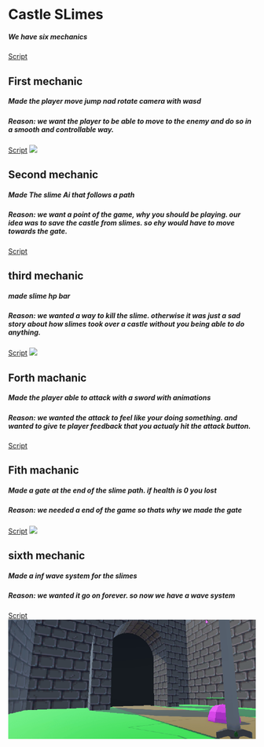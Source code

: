 # Castle SLimes
##### We have six mechanics
[Script](https://github.com/Jonah-Robojoon/Castle-Slimes/tree/main/Assets/Scripts)

## First mechanic
##### Made the player move jump nad rotate camera with wasd
##### Reason: we want the player to be able to move to the enemy and do so in a smooth and controllable way.
[Script](https://github.com/Jonah-Robojoon/Castle-Slimes/blob/main/Assets/Scripts/PlayerMovement.cs)
![](Player.gif)

## Second mechanic
##### Made The slime Ai that follows a path
##### Reason: we want a point of the game, why you should be playing. our idea was to save the castle from slimes. so ehy would have to move towards the gate.
[Script](https://github.com/Jonah-Robojoon/Castle-Slimes/blob/main/Assets/Scripts/Slime.cs)

## third mechanic
##### made slime hp bar
##### Reason: we wanted a way to kill the slime. otherwise it was just a sad story about how slimes took over a castle without you being able to do anything.
[Script](https://github.com/Jonah-Robojoon/Castle-Slimes/blob/main/Assets/Scripts/HpBar.cs)
![](Slimes.gif)

## Forth machanic
##### Made the player able to attack with a sword with animations
##### Reason: we wanted the attack to feel like your doing something. and wanted to give te player feedback that you actualy hit the attack button.
[Script](https://github.com/Jonah-Robojoon/Castle-Slimes/blob/main/Assets/Scripts/PlayerAttack.cs)
## Fith machanic
##### Made a gate at the end of the slime path. if health is 0 you lost
##### Reason: we needed a end of the game so thats why we made the gate
[Script](https://github.com/Jonah-Robojoon/Castle-Slimes/blob/main/Assets/Scripts/gate.cs)
![](Slimes-attack.gif)

## sixth mechanic
##### Made a inf wave system for the slimes
##### Reason: we wanted it go on forever. so now we have a wave system
[Script](https://github.com/Jonah-Robojoon/Castle-Slimes/blob/main/Assets/Scripts/Enemyspawner.cs)
![](Slimes-end.gif)
